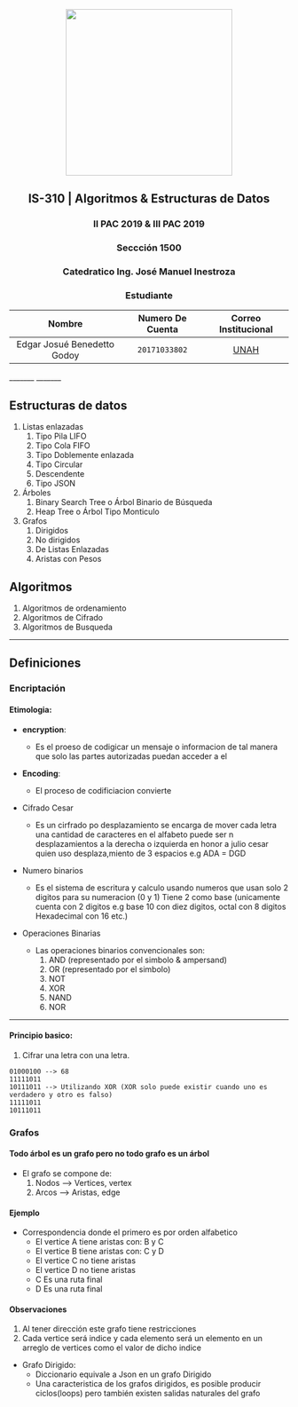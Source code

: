 <div align="center">
    <img src="https://programacioncetis104.milaulas.com/pluginfile.php/25/course/overviewfiles/89120b62-a53c-491d-a359-839b2f39971b.png" width="300px"> </img> 
    
<!-- Encabezado -->
## IS-310 | Algoritmos & Estructuras de Datos
### II PAC 2019 & III PAC 2019  
### Seccción 1500
### Catedratico **Ing. José Manuel Inestroza**

### Estudiante 
| Nombre | Numero De Cuenta | Correo Institucional |
|:-------------:| :-----:|:-----:|
| Edgar Josué Benedetto Godoy | `20171033802` | [UNAH](mailto:edgar.benedetto@unah.hn) |

</div>
_______
_______

## Estructuras de datos 
1. Listas enlazadas 
   1. Tipo Pila LIFO
   2. Tipo Cola FIFO
   3. Tipo Doblemente enlazada
   4. Tipo Circular
   5. Descendente
   6. Tipo JSON
2. Árboles
   1. Binary Search Tree o Árbol Binario de Búsqueda
   2. Heap Tree o Árbol Tipo Monticulo
3. Grafos
   1. Dirigidos
   2. No dirigidos
   3. De Listas Enlazadas
   4. Aristas con Pesos

## Algoritmos 
1. Algoritmos de ordenamiento
2. Algoritmos de Cifrado
3. Algoritmos de Busqueda

______

## Definiciones
### Encriptación
#### Etimologia:
* **encryption**: 
  * Es el proeso de codigicar un mensaje o informacion de tal manera que solo las partes autorizadas puedan acceder a el
* **Encoding**: 
  * El proceso de codificiacion convierte



* Cifrado Cesar
    * Es un cirfrado po desplazamiento se encarga de mover cada letra una cantidad de caracteres en el alfabeto puede ser n desplazamientos a la derecha o izquierda en honor a julio cesar quien uso desplaza,miento de 3 espacios e.g ADA = DGD

* Numero binarios
    * Es el sistema de escritura y calculo usando numeros que usan solo 2 digitos para su numeracion (0 y 1) Tiene 2 como base (unicamente cuenta con 2 digitos e.g base 10 con diez digitos, octal con 8 digitos Hexadecimal con 16 etc.)

* Operaciones Binarias
    * Las operaciones binarios convencionales son:
        1. AND (representado por el simbolo & ampersand)
        2. OR (representado por el simbolo)
        3. NOT
        4. XOR
        5. NAND
        6. NOR
_____

#### Principio basico:
1. Cifrar una letra con una letra.

```
01000100 --> 68
11111011
10111011 --> Utilizando XOR (XOR solo puede existir cuando uno es verdadero y otro es falso)
11111011
10111011
```

### Grafos

#### Todo árbol es un grafo pero no todo grafo es un árbol

* El grafo se compone de:
    1. Nodos --> Vertices, vertex
    2. Arcos --> Aristas, edge

#### Ejemplo
* Correspondencia donde el primero es por orden alfabetico
    * El vertice A tiene aristas con: B y C
    * El vertice B tiene aristas con: C y D
    * El vertice C no tiene aristas
    * El vertice D no tiene aristas
    * C Es una ruta final 
    * D Es una ruta final 
    
#### Observaciones
1. Al tener dirección este grafo tiene restricciones
2. Cada vertice será indice y cada elemento será un elemento en un arreglo de vertices como el valor de dicho indice

* Grafo Dirigido:
    * Diccionario equivale a Json en un grafo Dirigido
    * Una caracteristica de los grafos dirigidos, es posible producir ciclos(loops) pero también existen salidas naturales del grafo